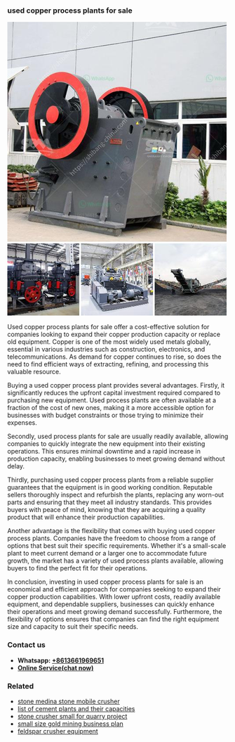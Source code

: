 <h3>used copper process plants for sale</h3><img src='1708309012.jpg' alt=''><p>Used copper process plants for sale offer a cost-effective solution for companies looking to expand their copper production capacity or replace old equipment. Copper is one of the most widely used metals globally, essential in various industries such as construction, electronics, and telecommunications. As demand for copper continues to rise, so does the need to find efficient ways of extracting, refining, and processing this valuable resource. </p><p>Buying a used copper process plant provides several advantages. Firstly, it significantly reduces the upfront capital investment required compared to purchasing new equipment. Used process plants are often available at a fraction of the cost of new ones, making it a more accessible option for businesses with budget constraints or those trying to minimize their expenses.</p><p>Secondly, used process plants for sale are usually readily available, allowing companies to quickly integrate the new equipment into their existing operations. This ensures minimal downtime and a rapid increase in production capacity, enabling businesses to meet growing demand without delay.</p><p>Thirdly, purchasing used copper process plants from a reliable supplier guarantees that the equipment is in good working condition. Reputable sellers thoroughly inspect and refurbish the plants, replacing any worn-out parts and ensuring that they meet all industry standards. This provides buyers with peace of mind, knowing that they are acquiring a quality product that will enhance their production capabilities.</p><p>Another advantage is the flexibility that comes with buying used copper process plants. Companies have the freedom to choose from a range of options that best suit their specific requirements. Whether it's a small-scale plant to meet current demand or a larger one to accommodate future growth, the market has a variety of used process plants available, allowing buyers to find the perfect fit for their operations.</p><p>In conclusion, investing in used copper process plants for sale is an economical and efficient approach for companies seeking to expand their copper production capabilities. With lower upfront costs, readily available equipment, and dependable suppliers, businesses can quickly enhance their operations and meet growing demand successfully. Furthermore, the flexibility of options ensures that companies can find the right equipment size and capacity to suit their specific needs.</p><h3>Contact us</h3><ul><li><strong>Whatsapp:&nbsp;<a href="https://wa.me/8613661969651">+8613661969651</a></strong></li><li><a href="https://swt.shibang-china.com/?git&amp;zhl&amp;used copper process plants for sale"><strong>Online Service(chat now)</strong></a></li></ul><h3>Related</h3><ul><li><a href='stone medina stone mobile crusher.md'>stone medina stone mobile crusher</a></li><li><a href='list of cement plants and their capacities.md'>list of cement plants and their capacities</a></li><li><a href='stone crusher small for quarry project.md'>stone crusher small for quarry project</a></li><li><a href='small size gold mining business plan.md'>small size gold mining business plan</a></li><li><a href='feldspar crusher equipment.md'>feldspar crusher equipment</a></li></ul>